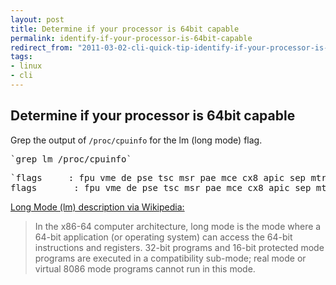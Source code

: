 ```yaml
---
layout: post
title: Determine if your processor is 64bit capable
permalink: identify-if-your-processor-is-64bit-capable
redirect_from: "2011-03-02-cli-quick-tip-identify-if-your-processor-is-64bit-capable/"
tags:
- linux
- cli
---
```


## Determine if your processor is 64bit capable
Grep the output of `/proc/cpuinfo` for the lm (long mode) flag.

 
<pre>`grep lm /proc/cpuinfo`</pre> 

 
<pre>`flags		: fpu vme de pse tsc msr pae mce cx8 apic sep mtrr pge mca cmov pat pse36 clflush dts acpi mmx fxsr sse sse2 ss ht tm pbe nx lm constant_tsc arch_perfmon pebs bts aperfmperf pni dtes64 monitor ds_cpl vmx smx est tm2 ssse3 cx16 xtpr pdcm sse4_1 xsave lahf_lm ida dts tpr_shadow vnmi flexpriority
flags		: fpu vme de pse tsc msr pae mce cx8 apic sep mtrr pge mca cmov pat pse36 clflush dts acpi mmx fxsr sse sse2 ss ht tm pbe nx lm constant_tsc arch_perfmon pebs bts aperfmperf pni dtes64 monitor ds_cpl vmx smx est tm2 ssse3 cx16 xtpr pdcm sse4_1 xsave lahf_lm ida dts tpr_shadow vnmi flexpriority`</pre> 


<a href="http://en.wikipedia.org/wiki/Long_mode">Long Mode (lm) description via Wikipedia:</a>
>In the x86-64 computer architecture, long mode is the mode where a 64-bit application (or operating system) can access the 64-bit instructions and registers. 32-bit programs and 16-bit protected mode programs are executed in a compatibility sub-mode; real mode or virtual 8086 mode programs cannot run in this mode.
